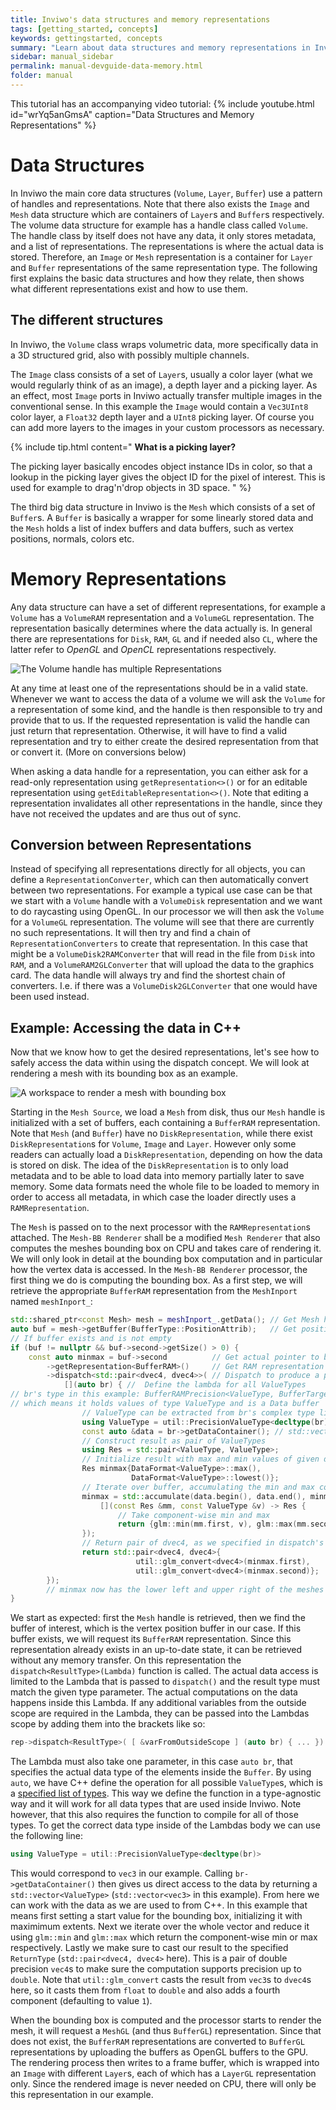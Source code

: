 ```yaml
---
title: Inviwo's data structures and memory representations
tags: [getting_started, concepts]
keywords: gettingstarted, concepts
summary: "Learn about data structures and memory representations in Inviwo."
sidebar: manual_sidebar
permalink: manual-devguide-data-memory.html
folder: manual
---
```

This tutorial has an accompanying video tutorial:
{% include youtube.html id="wrYq5anGmsA" caption="Data Structures and Memory Representations" %}

# Data Structures
In Inviwo the main core data structures (`Volume`, `Layer`, `Buffer`) use a pattern of handles and representations. Note that there also exists the `Image` and `Mesh` data structure which are containers of `Layer`s and `Buffer`s respectively. The volume data structure for example has a handle class called `Volume`. The handle class by itself does not have any data, it only stores metadata, and a list of representations. The representations is where the actual data is stored. Therefore, an `Image` or `Mesh` representation is a container for `Layer` and `Buffer` representations of the same representation type. The following first explains the basic data structures and how they relate, then shows what different representations exist and how to use them.

## The different structures
In Inviwo, the `Volume` class wraps volumetric data, more specifically data in a 3D structured grid, also with possibly multiple channels.

The `Image` class consists of a set of `Layer`s, usually a color layer (what we would regularly think of as an image), a depth layer and a picking layer.
As an effect, most `Image` ports in Inviwo actually transfer multiple images in the conventional sense. In this example the `Image` would contain a `Vec3UInt8` color layer, a `Float32` depth layer and a `UInt8` picking layer. Of course you can add more layers to the images in your custom processors as necessary.

{% include tip.html content="
**What is a picking layer?**

The picking layer basically encodes object instance IDs in color, so that a lookup in the picking layer gives the object ID for the pixel of interest. This is used for example to drag'n'drop objects in 3D space.
" %}

The third big data structure in Inviwo is the `Mesh` which consists of a set of `Buffer`s. A `Buffer` is basically a wrapper for some linearly stored data and the `Mesh` holds a list of index buffers and data buffers, such as vertex positions, normals, colors etc.

# Memory Representations

Any data structure can have a set of different representations, for example a `Volume` has a `VolumeRAM` representation and a `VolumeGL` representation. The representation basically determines where the data actually is. In general there are representations for `Disk`, `RAM`, `GL` and if needed also `CL`, where the latter refer to *OpenGL* and *OpenCL* representations respectively.

![The `Volume` handle has multiple `Representations`](images/manual/DataStructures.png)

At any time at least one of the representations should be in a valid state. Whenever we want to access the data of a volume we will ask the `Volume` for a representation of some kind, and the handle is then responsible to try and provide that to us. If the requested representation is valid the handle can just return that representation. Otherwise, it will have to find a valid representation and try to either create the desired representation from that or convert it. (More on conversions below)

When asking a data handle for a representation, you can either ask for a read-only representation using `getRepresentation<>()` or for an editable representation using `getEditableRepresentation<>()`. Note that editing a  representation invalidates all other representations in the handle, since they have not received the updates and are thus out of sync.

## Conversion between Representations

Instead of specifying all representations directly for all objects, you can define a `RepresentationConverter`, which can then automatically convert between two representations.
For example a typical use case can be that we start with a `Volume` handle with a `VolumeDisk` representation and we want to do raycasting using OpenGL. In our processor we will then ask the `Volume` for a `VolumeGL` representation. The volume will see that there are currently no such representations. It will then try and find a chain of `RepresentationConverters` to create that representation. In this case that might be a `VolumeDisk2RAMConverter` that will read in the file from `Disk` into `RAM`, and a `VolumeRAM2GLConverter` that will upload the data to the graphics card. The data handle will always try and find the shortest chain of converters. I.e. if there was a `VolumeDisk2GLConverter` that one would have been used instead.

## Example: Accessing the data in C++
Now that we know how to get the desired representations, let's see how to safely access the data within using the dispatch concept. We will look at rendering a mesh with its bounding box as an example.

![A workspace to render a mesh with bounding box](images/manual/mesh_bb_render_workspace.png)

Starting in the `Mesh Source`, we load a `Mesh` from disk, thus our `Mesh` handle is initialized with a set of buffers, each containing a `BufferRAM` representation. Note that `Mesh` (and `Buffer`) have no `DiskRepresentation`, while there exist `DiskRepresentation`s for `Volume`, `Image` and `Layer`. However only some readers can actually load a `DiskRepresentation`, depending on how the data is stored on disk. The idea of the `DiskRepresentation` is to only load metadata and to be able to load data into memory partially later to save memory. Some data formats need the whole file to be loaded to memory in order to access all metadata, in which case the loader directly uses a `RAMRepresentation`.

The `Mesh` is passed on to the next processor with the `RAMRepresentation`s attached. The `Mesh-BB Renderer` shall be a modified `Mesh Renderer` that also computes the meshes bounding box on CPU and takes care of rendering it. We will only look in detail at the bounding box computation and in particular how the vertex data is accessed.
In the `Mesh-BB Renderer` processor, the first thing we do is computing the bounding box. As a first step, we will retrieve the appropriate `BufferRAM` representation from the `MeshInport` named `meshInport_`:
```cpp
std::shared_ptr<const Mesh> mesh = meshInport_.getData(); // Get Mesh handle
auto buf = mesh->getBuffer(BufferType::PositionAttrib);   // Get position buffer
// If buffer exists and is not empty
if (buf != nullptr && buf->second->getSize() > 0) {
    const auto minmax = buf->second          // Get actual pointer to buffer
        ->getRepresentation<BufferRAM>()     // Get RAM representation
        ->dispatch<std::pair<dvec4, dvec4>>( // Dispatch to produce a pair of vec4s
            [](auto br) { //  Define the lambda for all ValueTypes
// br's type in this example: BufferRAMPrecision<ValueType, BufferTarget::Data>
// which means it holds values of type ValueType and is a Data buffer
                // ValueType can be extracted from br's complex type like so:
                using ValueType = util::PrecisionValueType<decltype(br)>;
                const auto &data = br->getDataContainer(); // std::vector<ValueType>&
                // Construct result as pair of ValueTypes
                using Res = std::pair<ValueType, ValueType>;
                // Initialize result with max and min values of given data type
                Res minmax{DataFormat<ValueType>::max(),
                           DataFormat<ValueType>::lowest()};
                // Iterate over buffer, accumulating the min and max components
                minmax = std::accumulate(data.begin(), data.end(), minmax,
                    [](const Res &mm, const ValueType &v) -> Res {
                        // Take component-wise min and max
                        return {glm::min(mm.first, v), glm::max(mm.second, v)};
                });
                // Return pair of dvec4, as we specified in dispatch's type parameter
                return std::pair<dvec4, dvec4>{
                            util::glm_convert<dvec4>(minmax.first),
                            util::glm_convert<dvec4>(minmax.second)};
        });
        // minmax now has the lower left and upper right of the meshes bounding box.
}
```
We start as expected: first the `Mesh` handle is retrieved, then we find the buffer of interest, which is the vertex position buffer in our case. If this buffer exists, we will request its `BufferRAM` representation. Since this representation already exists in an up-to-date state, it can be retrieved without any memory transfer. On this representation the `dispatch<ResultType>(Lambda)` function is called. The actual data access is limited to the Lambda that is passed to `dispatch()` and the result type must match the given type parameter. The actual computations on the data happens inside this Lambda. If any additional variables from the outside scope are required in the Lambda, they can be passed into the Lambdas scope by adding them into the brackets like so:
```cpp
rep->dispatch<ResultType>( [ &varFromOutsideScope ] (auto br) { ... })
```
The Lambda must also take one parameter, in this case `auto br`, that specifies the actual data type of the elements inside the `Buffer`. By using `auto`, we have C++ define the operation for all possible `ValueType`s, which is a [specified list of types](https://github.com/inviwo/inviwo/blob/master/include/inviwo/core/util/formats.h#L55). This way we define the function in a type-agnostic way and it will work for all data types that are used inside Inviwo. Note however, that this also requires the function to compile for all of those types.
To get the correct data type inside of the Lambdas body we can use the following line:
```cpp
using ValueType = util::PrecisionValueType<decltype(br)>
```
This would correspond to `vec3` in our example. Calling `br->getDataContainer()` then gives us direct access to the data by returning a `std::vector<ValueType>` (`std::vector<vec3>` in this example).
From here we can work with the data as we are used to from C++. In this example that means first setting a start value for the bounding box, initializing it with maximimum extents. Next we iterate over the whole vector and reduce it using `glm::min` and `glm::max` which return the component-wise min or max respectively. Lastly we make sure to cast our result to the specified `ReturnType` (`std::pair<dvec4, dvec4>` here). This is a pair of double precision `vec4`s to make sure the computation supports precision up to `double`. Note that `util::glm_convert` casts the result from `vec3`s to `dvec4`s here, so it casts them from `float` to `double` and also adds a fourth component (defaulting to value `1`).

When the bounding box is computed and the processor starts to render the mesh, it will request a `MeshGL` (and thus `BufferGL`) representation. Since that does not exist, the `BufferRAM` representations are converted to `BufferGL` representations by uploading the buffers as OpenGL buffers to the GPU. The rendering process then writes to a frame buffer, which is wrapped into an `Image` with different `Layer`s, each of which has a `LayerGL` representation only. Since the rendered image is never needed on CPU, there will only be this representation in our example.
